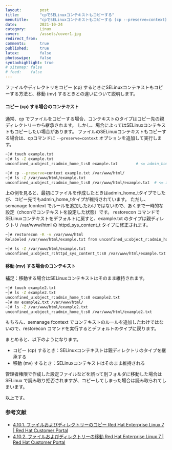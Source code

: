```yaml
---
layout:        post
title:         "cpでSELinuxコンテキストもコピーする"
menutitle:     "cpでSELinuxコンテキストもコピーする (cp --preserve=context)"
date:          2021-10-24
category:      Linux
cover:         /assets/cover1.jpg
redirect_from:
comments:      true
published:     true
latex:         false
photoswipe:    false
syntaxhighlight: true
# sitemap: false
# feed:    false
---
```


ファイルやディレクトリをコピー (cp) するときにSELinuxコンテキストもコピーする方法と、移動 (mv) するときとの違いについて説明します。

#### コピー (cp) する場合のコンテキスト

通常、cp でファイルをコピーする場合、コンテキストのタイプはコピー先の親ディレクトリーから継承されます。
しかし、場合によってはSELinuxコンテキストもコピーしたい場合があります。
ファイルのSELinuxコンテキストもコピーする場合は、cpコマンドに `--preserve=context` オプションを追加して実行します。
```bash
~]# touch example.txt
~]# ls -Z example.txt
unconfined_u:object_r:admin_home_t:s0 example.txt        # <= admin_home_tタイプが付与される

~]# cp --preserve=context example.txt /var/www/html/
~]# ls -Z /var/www/html/example.txt
unconfined_u:object_r:admin_home_t:s0 /var/www/html/example.txt  # <= admin_home_tタイプのままコピーされた
```
上の例を見ると、最初にファイルを作成したときはadmin_home_tタイプでしたが、コピー先でもadmin_home_tタイプが維持されています。
ただし、semanage fcontext でルールを追加したわけではないので、あくまで一時的な設定（chconでコンテキストを設定した状態）です。
restorecon コマンドでSELinuxコンテキストをデフォルトに戻すと、example.txt のタイプは親ディレクトリ /var/www/html の httpd_sys_content_t タイプに修正されます。
```bash
~]# restorecon -R -v /var/www/html
Relabeled /var/www/html/example.txt from unconfined_u:object_r:admin_home_t:s0 to unconfined_u:object_r:httpd_sys_content_t:s0

~]# ls -Z /var/www/html/example.txt
unconfined_u:object_r:httpd_sys_content_t:s0 /var/www/html/example.txt
```

#### 移動 (mv) する場合のコンテキスト
補足：移動する場合はSELinuxコンテキストはそのまま維持されます。
```bash
~]# touch example2.txt
~]# ls -Z example2.txt
unconfined_u:object_r:admin_home_t:s0 example2.txt
~]# mv example2.txt /var/www/html/
~]# ls -Z /var/www/html/example2.txt
unconfined_u:object_r:admin_home_t:s0 /var/www/html/example2.txt
```
もちろん、semanage fcontext でコンテキストのルールを追加したわけではないので、restorecon コマンドを実行するとデフォルトのタイプに戻ります。

まとめると、以下のようになります。
- コピー (cp) するとき：SELinuxコンテキストは親ディレクトリのタイプを継承する
- 移動 (mv) するとき：SELinuxコンテキストはそのまま維持される

管理者権限で作成した設定ファイルなどを誤って別フォルダに移動した場合は SELinux で読み取り拒否されますが、コピーしてしまった場合は読み取られてしまいます。

以上です。

### 参考文献

- [4.10.1. ファイルおよびディレクトリーのコピー Red Hat Enterprise Linux 7 \| Red Hat Customer Portal](https://access.redhat.com/documentation/ja-jp/red_hat_enterprise_linux/7/html/selinux_users_and_administrators_guide/sect-security-enhanced_linux-working_with_selinux-maintaining_selinux_labels_#sect-Security-Enhanced_Linux-Maintaining_SELinux_Labels_-Copying_Files_and_Directories)
- [4.10.2. ファイルおよびディレクトリーの移動 Red Hat Enterprise Linux 7 \| Red Hat Customer Portal](https://access.redhat.com/documentation/ja-jp/red_hat_enterprise_linux/7/html/selinux_users_and_administrators_guide/sect-security-enhanced_linux-working_with_selinux-maintaining_selinux_labels_#sect-Security-Enhanced_Linux-Maintaining_SELinux_Labels_-Moving_Files_and_Directories)
